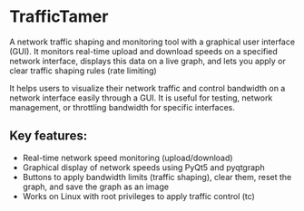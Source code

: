 # TrafficTamer

A network traffic shaping and monitoring tool with a graphical user interface (GUI). It monitors real-time upload and download speeds on a specified network interface, displays this data on a live graph, and lets you apply or clear traffic shaping rules (rate limiting)

It helps users to visualize their network traffic and control bandwidth on a network interface easily through a GUI.
It is useful for testing, network management, or throttling bandwidth for specific interfaces.


## Key features:
- Real-time network speed monitoring (upload/download)
- Graphical display of network speeds using PyQt5 and pyqtgraph
- Buttons to apply bandwidth limits (traffic shaping), clear them, reset the graph, and save the graph as an image
- Works on Linux with root privileges to apply traffic control (tc)
